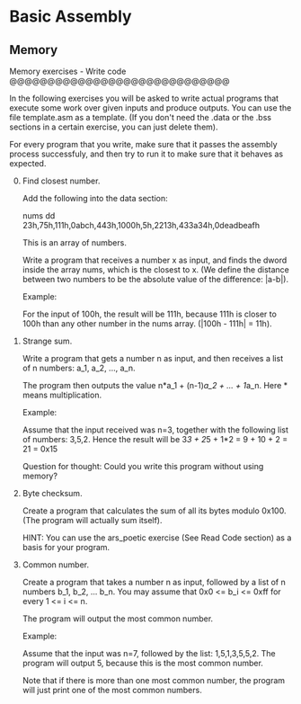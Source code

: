 Basic Assembly
================

Memory
------

Memory exercises - Write code
@@@@@@@@@@@@@@@@@@@@@@@@@@@@@

In the following exercises you will be asked to write actual programs that
execute some work over given inputs and produce outputs.
You can use the file template.asm as a template. 
(If you don't need the .data or the .bss sections in a certain exercise, you can
just delete them).

For every program that you write, make sure that it passes the assembly
process successfuly, and then try to run it to make sure that it behaves as
expected.


0.  Find closest number.
    
    Add the following into the data section:

    nums  dd  23h,75h,111h,0abch,443h,1000h,5h,2213h,433a34h,0deadbeafh

    This is an array of numbers. 
    
    Write a program that receives a number x as input, and finds the dword
    inside the array nums, which is the closest to x. (We define the distance
    between two numbers to be the absolute value of the difference: |a-b|).

    Example:

    For the input of 100h, the result will be 111h, because 111h is closer to
    100h than any other number in the nums array. (|100h - 111h| = 11h).


1.  Strange sum.

    Write a program that gets a number n as input, and then receives a list of n
    numbers: a_1, a_2, ..., a_n.

    The program then outputs the value n*a_1 + (n-1)*a_2 + ... + 1*a_n.
    Here * means multiplication.

    Example:

    Assume that the input received was n=3, together with the following list of
    numbers:  3,5,2.
    Hence the result will be 3*3 + 2*5 + 1*2 = 9 + 10 + 2 = 21 = 0x15

    
    Question for thought: Could you write this program without using memory?


2.  Byte checksum.

    Create a program that calculates the sum of all its bytes modulo 0x100.
    (The program will actually sum itself).

    HINT: You can use the ars_poetic exercise (See Read Code section) as a basis
    for your program.


3.  Common number.

    Create a program that takes a number n as input, followed by a list of n
    numbers b_1, b_2, ... b_n. You may assume that 0x0 <= b_i <= 0xff for every
    1 <= i <= n.

    The program will output the most common number.

    Example:

    Assume that the input was n=7, followed by the list: 1,5,1,3,5,5,2.
    The program will output 5, because this is the most common number.

    Note that if there is more than one most common number, the program will
    just print one of the most common numbers.
